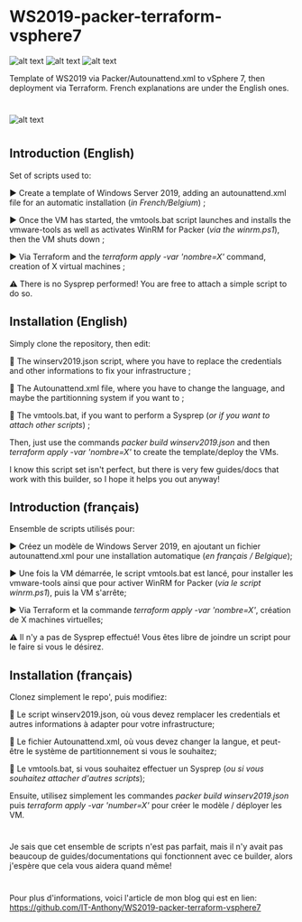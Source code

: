# WS2019-packer-terraform-vsphere7
![alt text](https://img.shields.io/badge/packer-v1.6.6-brightgreen) ![alt text](https://img.shields.io/badge/packer-v0.14.6-brightgreen) ![alt text](https://img.shields.io/badge/vsphere-v7.0U1c-blue) 

Template of WS2019 via Packer/Autounattend.xml to vSphere 7, then deployment via Terraform. French explanations are under the English ones.


#
![alt text](https://i.imgur.com/vz1a2Ct.png)
#

## Introduction (English)
Set of scripts used to:

▶️ Create a template of Windows Server 2019, adding an autounattend.xml file for an automatic installation (*in French/Belgium*) ;

▶️ Once the VM has started, the vmtools.bat script launches and installs the vmware-tools as well as activates WinRM for Packer (*via the winrm.ps1*), then the VM shuts down ;

▶️ Via Terraform and the *terraform apply -var 'nombre=X'* command, creation of X virtual machines ;


⚠️ There is no Sysprep performed! You are free to attach a simple script to do so.

## Installation (English)

Simply clone the repository, then edit:

📌 The winserv2019.json script, where you have to replace the credentials and other informations to fix your infrastructure ;

📌 The Autounattend.xml file, where you have to change the language, and maybe the partitionning system if you want to ;

📌 The vmtools.bat, if you want to perform a Sysprep (*or if you want to attach other scripts*) ;

Then, just use the commands *packer build winserv2019.json* and then *terraform apply -var 'nombre=X'* to create the template/deploy the VMs.


I know this script set isn't perfect, but there is very few guides/docs that work with this builder, so I hope it helps you out anyway!



## Introduction (français)
Ensemble de scripts utilisés pour:

▶️ Créez un modèle de Windows Server 2019, en ajoutant un fichier autounattend.xml pour une installation automatique (*en français / Belgique*);

▶️ Une fois la VM démarrée, le script vmtools.bat est lancé, pour installer les vmware-tools ainsi que pour activer WinRM for Packer (*via le script winrm.ps1*), puis la VM s'arrête;

▶️ Via Terraform et la commande *terraform apply -var 'nombre=X'*, création de X machines virtuelles;


⚠️ Il n'y a pas de Sysprep effectué! Vous êtes libre de joindre un script pour le faire si vous le désirez.

## Installation (français)

Clonez simplement le repo', puis modifiez:

📌 Le script winserv2019.json, où vous devez remplacer les credentials et autres informations à adapter pour votre infrastructure;

📌 Le fichier Autounattend.xml, où vous devez changer la langue, et peut-être le système de partitionnement si vous le souhaitez;

📌 Le vmtools.bat, si vous souhaitez effectuer un Sysprep (*ou si vous souhaitez attacher d'autres scripts*);

Ensuite, utilisez simplement les commandes *packer build winserv2019.json* puis *terraform apply -var 'number=X'* pour créer le modèle / déployer les VM.
#

Je sais que cet ensemble de scripts n'est pas parfait, mais il n'y avait pas beaucoup de guides/documentations qui fonctionnent avec ce builder, alors j'espère que cela vous aidera quand même!
#

Pour plus d'informations, voici l'article de mon blog qui est en lien: https://github.com/IT-Anthony/WS2019-packer-terraform-vsphere7
